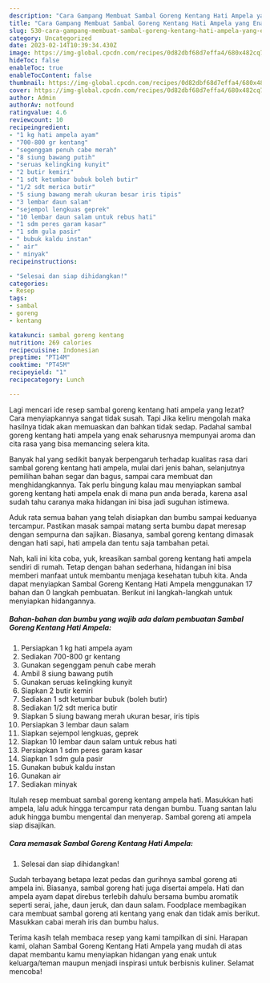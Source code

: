 ```yaml
---
description: "Cara Gampang Membuat Sambal Goreng Kentang Hati Ampela yang Enak"
title: "Cara Gampang Membuat Sambal Goreng Kentang Hati Ampela yang Enak"
slug: 530-cara-gampang-membuat-sambal-goreng-kentang-hati-ampela-yang-enak
category: Uncategorized
date: 2023-02-14T10:39:34.430Z
image: https://img-global.cpcdn.com/recipes/0d82dbf68d7effa4/680x482cq70/sambal-goreng-kentang-hati-ampela-foto-resep-utama.jpg
hideToc: false
enableToc: true
enableTocContent: false
thumbnail: https://img-global.cpcdn.com/recipes/0d82dbf68d7effa4/680x482cq70/sambal-goreng-kentang-hati-ampela-foto-resep-utama.jpg
cover: https://img-global.cpcdn.com/recipes/0d82dbf68d7effa4/680x482cq70/sambal-goreng-kentang-hati-ampela-foto-resep-utama.jpg
author: Admin
authorAv: notfound
ratingvalue: 4.6
reviewcount: 10
recipeingredient:
- "1 kg hati ampela ayam"
- "700-800 gr kentang"
- "segenggam penuh cabe merah"
- "8 siung bawang putih"
- "seruas kelingking kunyit"
- "2 butir kemiri"
- "1 sdt ketumbar bubuk boleh butir"
- "1/2 sdt merica butir"
- "5 siung bawang merah ukuran besar iris tipis"
- "3 lembar daun salam"
- "sejempol lengkuas geprek"
- "10 lembar daun salam untuk rebus hati"
- "1 sdm peres garam kasar"
- "1 sdm gula pasir"
- " bubuk kaldu instan"
- " air"
- " minyak"
recipeinstructions:

- "Selesai dan siap dihidangkan!"
categories:
- Resep
tags:
- sambal
- goreng
- kentang

katakunci: sambal goreng kentang 
nutrition: 269 calories
recipecuisine: Indonesian
preptime: "PT14M"
cooktime: "PT45M"
recipeyield: "1"
recipecategory: Lunch

---
```



Lagi mencari ide resep sambal goreng kentang hati ampela yang lezat? Cara menyiapkannya sangat tidak susah. Tapi Jika keliru mengolah maka hasilnya tidak akan memuaskan dan bahkan tidak sedap. Padahal sambal goreng kentang hati ampela yang enak seharusnya mempunyai aroma dan cita rasa yang bisa memancing selera kita.


Banyak hal yang sedikit banyak berpengaruh terhadap kualitas rasa dari sambal goreng kentang hati ampela, mulai dari jenis bahan, selanjutnya pemilihan bahan segar dan bagus, sampai cara membuat dan menghidangkannya. Tak perlu bingung kalau mau menyiapkan sambal goreng kentang hati ampela enak di mana pun anda berada, karena asal sudah tahu caranya maka hidangan ini bisa jadi suguhan istimewa.

Aduk rata semua bahan yang telah disiapkan dan bumbu sampai keduanya tercampur. Pastikan masak sampai matang serta bumbu dapat meresap dengan sempurna dan sajikan. Biasanya, sambal goreng kentang dimasak dengan hati sapi, hati ampela dan tentu saja tambahan petai.


Nah, kali ini kita coba, yuk, kreasikan sambal goreng kentang hati ampela sendiri di rumah. Tetap dengan bahan sederhana, hidangan ini bisa memberi manfaat untuk membantu menjaga kesehatan tubuh kita. Anda dapat menyiapkan Sambal Goreng Kentang Hati Ampela menggunakan 17 bahan dan 0 langkah pembuatan. Berikut ini langkah-langkah untuk menyiapkan hidangannya.

<!--inarticleads1-->

##### Bahan-bahan dan bumbu yang wajib ada dalam pembuatan Sambal Goreng Kentang Hati Ampela:

1. Persiapkan 1 kg hati ampela ayam
1. Sediakan 700-800 gr kentang
1. Gunakan segenggam penuh cabe merah
1. Ambil 8 siung bawang putih
1. Gunakan seruas kelingking kunyit
1. Siapkan 2 butir kemiri
1. Sediakan 1 sdt ketumbar bubuk (boleh butir)
1. Sediakan 1/2 sdt merica butir
1. Siapkan 5 siung bawang merah ukuran besar, iris tipis
1. Persiapkan 3 lembar daun salam
1. Siapkan sejempol lengkuas, geprek
1. Siapkan 10 lembar daun salam untuk rebus hati
1. Persiapkan 1 sdm peres garam kasar
1. Siapkan 1 sdm gula pasir
1. Gunakan  bubuk kaldu instan
1. Gunakan  air
1. Sediakan  minyak


Itulah resep membuat sambal goreng kentang ampela hati. Masukkan hati ampela, lalu aduk hingga tercampur rata dengan bumbu. Tuang santan lalu aduk hingga bumbu mengental dan menyerap. Sambal goreng ati ampela siap disajikan. 

<!--inarticleads2-->

##### Cara memasak Sambal Goreng Kentang Hati Ampela:


1. Selesai dan siap dihidangkan!

Sudah terbayang betapa lezat pedas dan gurihnya sambal goreng ati ampela ini. Biasanya, sambal goreng hati juga disertai ampela. Hati dan ampela ayam dapat direbus terlebih dahulu bersama bumbu aromatik seperti serai, jahe, daun jeruk, dan daun salam. Foodplace membagikan cara membuat sambal goreng ati kentang yang enak dan tidak amis berikut. Masukkan cabai merah iris dan bumbu halus. 

Terima kasih telah membaca resep yang kami tampilkan di sini. Harapan kami, olahan Sambal Goreng Kentang Hati Ampela yang mudah di atas dapat membantu kamu menyiapkan hidangan yang enak untuk keluarga/teman maupun menjadi inspirasi untuk berbisnis kuliner. Selamat mencoba!
